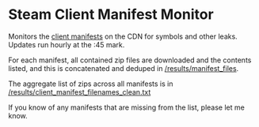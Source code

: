 # Steam Client Manifest Monitor

Monitors the [client manifests](/resources/client_manifest_urls.txt) on the CDN for symbols and other leaks. Updates run hourly at the :45 mark. 

For each manifest, all contained zip files are downloaded and the contents listed, and this is concatenated and deduped in [/results/manifest_files](/results/manifest_files).

The aggregate list of zips across all manifests is in [/results/client_manifest_filenames_clean.txt](/results/client_manifest_filenames_clean.txt)

If you know of any manifests that are missing from the list, please let me know.
